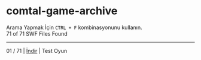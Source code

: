 # comtal-game-archive

Arama Yapmak İçin `CTRL + F` kombinasyonunu kullanın. <br/>
71 of 71 SWF Files Found

--------------------------- 

01 / 71 | [İndir](/g/test.swf) | Test Oyun        


